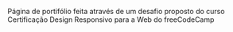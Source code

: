 Página de portifólio feita através de um desafio proposto do curso Certificação Design Responsivo para a Web do freeCodeCamp
